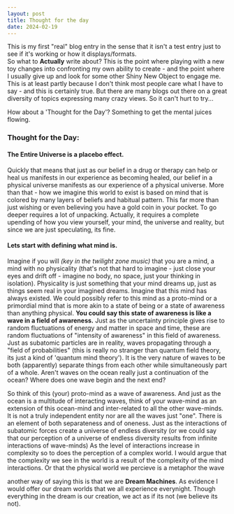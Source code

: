 ```yaml
---
layout: post
title: Thought for the day
date: 2024-02-19
---
```


This is my first "real" blog entry in the sense that it isn't a test entry just to see if it's working or how it displays/formats.  
So what to **Actually** write about?  This is the point where playing with a new toy changes into confronting my own ability to create - and the point where I usually give up and look for some other Shiny New Object to engage me.  This is at least partly because I don't think most people care what I have to say - and this is certainly true.  But there are many blogs out there on a great diversity of topics expressing many crazy views.  So it can't hurt to try...    

How about a 'Thought for the Day'? Something to get the mental juices flowing.

### Thought for the Day:
#### The Entire Universe is a placebo effect.
Quickly that means that just as our belief in a drug or therapy can help or heal us manifests in our experience as becoming healed, our belief in a physical universe manifests as our experience of a physical universe.  More than that - how we imagine this world  to exist is based on mind that is colored by many layers of beliefs and habitual pattern.  This far more than just wishing or even believing you have a gold coin in your pocket.  To go deeper requires a lot of unpacking.  Actually, it requires a complete upending of how you view yourself, your mind, the universe and reality, but since we are just speculating, its fine.  
 
#### Lets start with defining what mind is.  
Imagine if you will *(key in the twilight zone music)* that you are a mind, a mind with no physicality (that's not that hard to imagine - just close your eyes and drift off - imagine no body, no space, just your thinking in isolation).  Physicality is just something that your mind dreams up, just as things seem real in your imagined dreams.  Imagine that this mind has always existed.  We could possibly refer to this mind as a proto-mind or a primordial mind that is more akin to a state of being or a state of awareness than anything physical.  **You could say this state of awareness is like a wave in a field of awareness.**  Just as the uncertainty principle gives rise to random fluctuations of energy and matter in space and time, these are random fluctuations of "intensity of awareness" in this field of awareness.  Just as subatomic particles are in reality, waves propagating through a "field of probabilities" (this is really no stranger than quantum field theory, its just a kind of 'quantum mind theory').  It is the very nature of waves to be both (apparently) separate things from each other while simultaneously part of a whole.  Aren't waves on the ocean really just a continuation of the ocean?  Where does one wave begin and the next end?

So think of this (your) proto-mind as a wave of awareness.  And just as the ocean is a multitude of interacting waves, think of your wave-mind as an extension of this ocean-mind and inter-related to all the other wave-minds.  It is not a truly independent entity nor are all the waves just "one".  There is an element of both separateness and of oneness. Just as the interactions of subatomic forces create a universe of endless diversity (or we could say that our perception of a universe of endless diversity results from infinite interactions of wave-minds) As the level of interactions increase in complexity so to does the perception of a complex world.  I would argue that the complexity we see in the world is a result of the complexity of the mind interactions.  Or that the physical world we percieve is a metaphor the wave 

another way of saying this is that we are **Dream Machines**.  As evidence I would offer our dream worlds that we all experience everynight.  Though everything in the dream is our creation, we act as if its not (we believe its not).       
